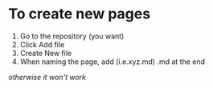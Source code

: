 # To create new pages
1. Go to the repository (you want)
2. Click Add file
3. Create New file
4. When naming the page, add (i.e.xyz.md) .md at the end

*otherwise it won't work*
